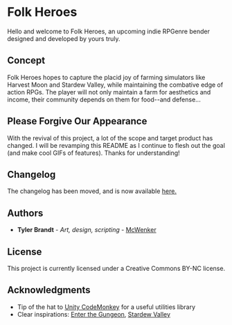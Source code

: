 # Folk Heroes

Hello and welcome to Folk Heroes, an upcoming indie RPGenre bender designed and developed by yours truly.

## Concept

Folk Heroes hopes to capture the placid joy of farming simulators like Harvest Moon and Stardew Valley, while maintaining the combative edge of action RPGs.
The player will not only maintain a farm for aesthetics and income, their community depends on them for food--and defense...

## Please Forgive Our Appearance
With the revival of this project, a lot of the scope and target product has changed. I will be revamping this README as I continue to flesh out the goal (and make cool GIFs of features). Thanks for understanding!

## Changelog
The changelog has been moved, and is now available [here.](changelog.md)

## Authors

* **Tyler Brandt** - *Art, design, scripting* - [McWenker](https://github.com/McWenker/)

## License

This project is currently licensed under a Creative Commons BY-NC license.

## Acknowledgments

* Tip of the hat to [Unity CodeMonkey](https://unitycodemonkey.com) for a useful utilities library
* Clear inspirations: [Enter the Gungeon](http://dodgeroll.com/), [Stardew Valley](https://www.stardewvalley.net/)
